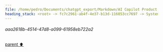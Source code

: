 ```yaml
---
file: /home/pedro/Documents/chatgpt_export/Markdown/AI Copilot Product Ideas.md
heading_stack: <root> -> fc7c2961-ab4f-4e37-b13d-116853cc7697 -> System -> 19e4a094-193a-49f0-aa64-3c33adbe3f9c -> System -> aaa2618b-4514-47d8-a099-61958eb722a2
---
```

###### aaa2618b-4514-47d8-a099-61958eb722a2
[parent ⬆️](#19e4a094-193a-49f0-aa64-3c33adbe3f9c)
